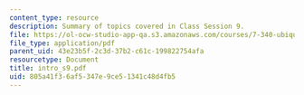 ```yaml
---
content_type: resource
description: Summary of topics covered in Class Session 9.
file: https://ol-ocw-studio-app-qa.s3.amazonaws.com/courses/7-340-ubiquitination-the-proteasome-and-human-disease-fall-2004/805a41f36af5347e9ce51341c48d4fb5_intro_s9.pdf
file_type: application/pdf
parent_uid: 43e23b5f-2c3d-37b2-c61c-199822754afa
resourcetype: Document
title: intro_s9.pdf
uid: 805a41f3-6af5-347e-9ce5-1341c48d4fb5
---
```

